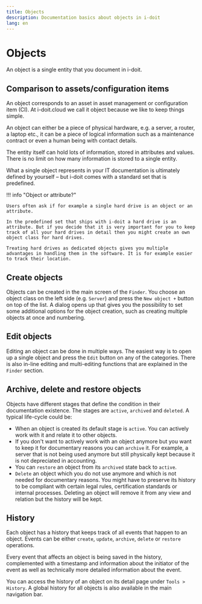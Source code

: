 ```yaml
---
title: Objects
description: Documentation basics about objects in i-doit
lang: en
---
```


# Objects

An object is a single entity that you document in i-doit.

## Comparison to assets/configuration items

An object corresponds to an asset in asset management or configuration item (CI). At i-doit.cloud we call it object because we like to keep things simple.

An object can either be a piece of physical hardware, e.g. a server, a router, a laptop etc., it can be a piece of logical information such as a maintenance contract or even a human being with contact details.

The entity itself can hold lots of information, stored in attributes and values. There is no limit on how many information is stored to a single entity.

What a single object represents in your IT documentation is ultimately defined by yourself – but i-doit comes with a standard set that is predefined.

!!! info "Object or attribute?"

    Users often ask if for example a single hard drive is an object or an attribute.

    In the predefined set that ships with i-doit a hard drive is an attribute. But if you decide that it is very important for you to keep track of all your hard drives in detail then you might create an own object class for hard drives.

    Treating hard drives as dedicated objects gives you multiple advantages in handling them in the software. It is for example easier to track their location.

## Create objects

Objects can be created in the main screen of the `Finder`. You choose an object class on the left side (e.g. `Server`) and press the `New object +` button on top of the list. A dialog opens up that gives you the possibility to set some additional options for the object creation, such as creating multiple objects at once and numbering.

## Edit objects

Editing an object can be done in multiple ways. The easiest way is to open up a single object and press the `Edit` button on any of the categories. There is also in-line editing and multi-editing functions that are explained in the `Finder` section.

## Archive, delete and restore objects

Objects have different stages that define the condition in their documentation existence. The stages are `active`, `archived` and `deleted`. A typical life-cycle could be:

-   When an object is created its default stage is `active`. You can actively work with it and relate it to other objects.
-   If you don't want to actively work with an object anymore but you want to keep it for documentary reasons you can `archive` it. For example, a server that is not being used anymore but still physically kept because it is not depreciated in accounting.
-   You can `restore` an object from its `archived` state back to `active`.
-   `Delete` an object which you do not use anymore and which is not needed for documentary reasons. You might have to preserve its history to be compliant with certain legal rules, certification standards or internal processes. Deleting an object will remove it from any view and relation but the history will be kept.

## History

Each object has a history that keeps track of all events that happen to an object. Events can be either `create`, `update`, `archive`, `delete` or `restore` operations.

Every event that affects an object is being saved in the history, complemented with a timestamp and information about the initiator of the event as well as technically more detailed information about the event.

You can access the history of an object on its detail page under `Tools > History`. A global history for all objects is also available in the main navigation bar.
